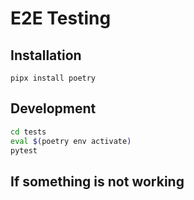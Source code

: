 # E2E Testing

## Installation

```
pipx install poetry
```

## Development

```bash
cd tests
eval $(poetry env activate)
pytest
```

## If something is not working

<!-- ```bash
ps saux | grep ubihome
pkill -8  ubihome
``` -->